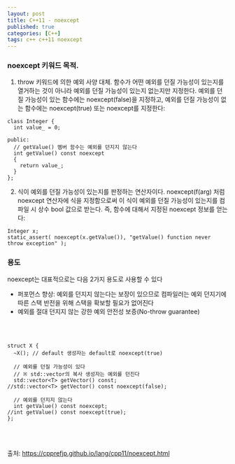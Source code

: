 ```yaml
---
layout: post
title: C++11 - noexcept
published: true
categories: [C++]
tags: c++ c++11 noexcept
---
```

### noexcept 키워드 목적.
  
  
1) throw 키워드에 의한 예외 사양 대체. 함수가 어떤 예외를 던질 가능성이 있는지를 열거하는 것이 아니라 예외를 던질 가능성이 있는지 없는지만 지정한다. 예외를 던질 가능성이 있는 함수에는 noexcept(false)을 지정하고, 예외를 던질 가능성이 없는 함수에는 noexcept(true) 또는 noexcept를 지정한다:
  
```
class Integer {
  int value_ = 0;

public:
  // getValue() 멤버 함수는 예외를 던지지 않는다
  int getValue() const noexcept
  {
    return value_;
  }
};
```
    
  
2) 식이 예외를 던질 가능성이 있는지를 판정하는 연산자이다. noexcept(f(arg) 처럼 noexcept 연산자에 식을 지정함으로써 이 식이 예외를 던질 가능성이 있는지를 컴파일 시 상수 bool 값으로 받는다. 즉, 함수에 대해서 지정된 noexcept 정보를 얻는다:
  
```
Integer x;
static_assert( noexcept(x.getValue()), "getValue() function never throw exception" );
``` 
    
  
  
### 용도
noexcept는 대표적으로는 다음 2가지 용도로 사용할 수 있다
- 퍼포먼스 향상: 예외를 던지지 않는다는 보장이 있으므로 컴파일러는 예외 던지기에 따른 스택 반전을 위해 스택을 확보할 필요가 없어진다
- 예외를 절대 던지지 않는 강한 예외 안전성 보증(No-throw guarantee)
  
  
<br>  
<br>  

```
struct X {
  ~X(); // default 생성자는 default로 noexcept(true)

  // 예외를 던질 가능성이 있다
  // ※ std::vector의 복사 생성자는 예외를 던진다
  std::vector<T> getVector() const;
//std::vector<T> getVector() const noexcept(false);

  // 예외를 던지지 않는다
  int getValue() const noexcept;
//int getValue() const noexcept(true);
};
```
  
  
<br>  
<br>  


출처: https://cpprefjp.github.io/lang/cpp11/noexcept.html

